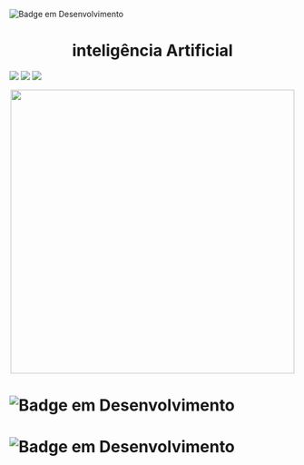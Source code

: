 ![Badge em Desenvolvimento](http://img.shields.io/static/v1?label=STATUS&message=EM%20DESENVOLVIMENTO&color=FFFF00&style=for-the-badge)

# <h1 align="center"> inteligência Artificial </h1>

![](https://img.shields.io/badge/-Python-informational?logo=python&logoColor=white&logoWidth=30)
![](https://img.shields.io/badge/-javaScript-yellow?logo=javascript&logoColor=white&logoWidth=30)
![](https://img.shields.io/badge/-C-8B008B?logo=c&logoColor=white&logoWidth=3)

<div align="center">

 <img src="https://user-images.githubusercontent.com/71516100/203784990-ec5c4036-df52-4406-9e91-d648668693a8.jpeg" width="500px"/>
 
</div>


# ![Badge em Desenvolvimento](http://img.shields.io/static/v1?label=1&message=DETECÇÃO%20DE%20OBJETOS%20COM%20yoloV4%20NA%20WEBCAN&color=9932CC&style=for-the-badge)

# ![Badge em Desenvolvimento](http://img.shields.io/static/v1?label=2&message=DETECÇÃO%20DE%20OBJETOS%20COM%20yoloV6&color=800080&style=for-the-badge)

